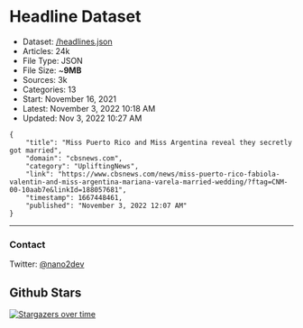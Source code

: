 # Headline Dataset

- Dataset: [/headlines.json](https://raw.githubusercontent.com/fwd/news/master/headlines.json) 
- Articles: 24k
- File Type: JSON
- File Size: ~**9MB**
- Sources: 3k
- Categories: 13
- Start: November 16, 2021
- Latest: November 3, 2022 10:18 AM
- Updated: Nov 3, 2022 10:27 AM

```
{
    "title": "Miss Puerto Rico and Miss Argentina reveal they secretly got married",
    "domain": "cbsnews.com",
    "category": "UpliftingNews",
    "link": "https://www.cbsnews.com/news/miss-puerto-rico-fabiola-valentin-and-miss-argentina-mariana-varela-married-wedding/?ftag=CNM-00-10aab7e&linkId=188057681",
    "timestamp": 1667448461,
    "published": "November 3, 2022 12:07 AM"
}
```

---

### Contact 

Twitter: [@nano2dev](https://twitter.com/nano2dev)

## Github Stars

[![Stargazers over time](https://starchart.cc/fwd/news.svg)](https://starchart.cc/fwd/news)
